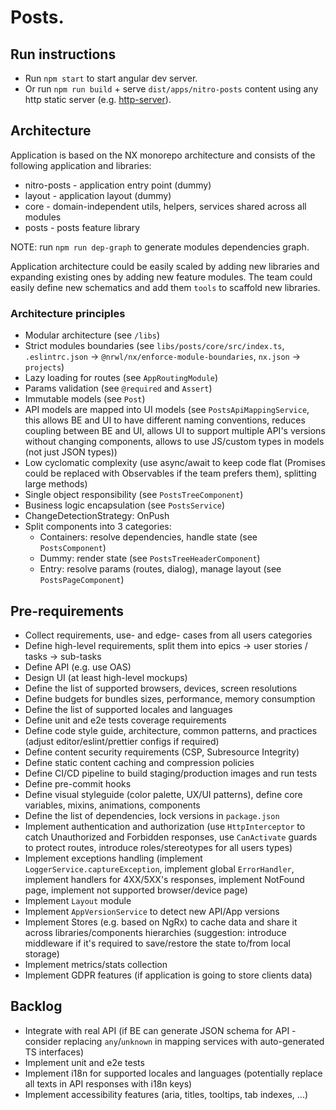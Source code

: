 # Posts.

## Run instructions

- Run `npm start` to start angular dev server.
- Or run `npm run build` + serve `dist/apps/nitro-posts` content using any http static server (e.g. [http-server](https://www.npmjs.com/package/http-server)).

## Architecture

Application is based on the NX monorepo architecture and consists of the following application and libraries:

- nitro-posts - application entry point (dummy)
- layout - application layout (dummy)
- core - domain-independent utils, helpers, services shared across all modules
- posts - posts feature library

NOTE: run `npm run dep-graph` to generate modules dependencies graph.

Application architecture could be easily scaled by adding new libraries and expanding existing ones by adding new feature modules.
The team could easily define new schematics and add them `tools` to scaffold new libraries.

### Architecture principles

- Modular architecture (see `/libs`)
- Strict modules boundaries (see `libs/posts/core/src/index.ts`, `.eslintrc.json` -> `@nrwl/nx/enforce-module-boundaries`, `nx.json` -> `projects`)
- Lazy loading for routes (see `AppRoutingModule`)
- Params validation (see `@required` and `Assert`)
- Immutable models (see `Post`)
- API models are mapped into UI models (see `PostsApiMappingService`, this allows BE and UI to have different naming conventions, reduces coupling between BE and UI, allows UI to support multiple API's versions without changing components, allows to use JS/custom types in models (not just JSON types))
- Low cyclomatic complexity (use async/await to keep code flat (Promises could be replaced with Observables if the team prefers them), splitting large methods)
- Single object responsibility (see `PostsTreeComponent`)
- Business logic encapsulation (see `PostsService`)
- ChangeDetectionStrategy: OnPush
- Split components into 3 categories:
  - Containers: resolve dependencies, handle state (see `PostsComponent`)
  - Dummy: render state (see `PostsTreeHeaderComponent`)
  - Entry: resolve params (routes, dialog), manage layout (see `PostsPageComponent`)

## Pre-requirements

- Collect requirements, use- and edge- cases from all users categories
- Define high-level requirements, split them into epics -> user stories / tasks -> sub-tasks
- Define API (e.g. use OAS)
- Design UI (at least high-level mockups)
- Define the list of supported browsers, devices, screen resolutions
- Define budgets for bundles sizes, performance, memory consumption
- Define the list of supported locales and languages
- Define unit and e2e tests coverage requirements
- Define code style guide, architecture, common patterns, and practices (adjust editor/eslint/prettier configs if required)
- Define content security requirements (CSP, Subresource Integrity)
- Define static content caching and compression policies
- Define CI/CD pipeline to build staging/production images and run tests
- Define pre-commit hooks
- Define visual styleguide (color palette, UX/UI patterns), define core variables, mixins, animations, components
- Define the list of dependencies, lock versions in `package.json`
- Implement authentication and authorization (use `HttpInterceptor` to catch Unauthorized and Forbidden responses, use `CanActivate` guards to protect routes, introduce roles/stereotypes for all users types)
- Implement exceptions handling (implement `LoggerService.captureException`, implement global `ErrorHandler`, implement handlers for 4XX/5XX's responses, implement NotFound page, implement not supported browser/device page)
- Implement `Layout` module
- Implement `AppVersionService` to detect new API/App versions
- Implement Stores (e.g. based on NgRx) to cache data and share it across libraries/components hierarchies (suggestion: introduce middleware if it's required to save/restore the state to/from local storage)
- Implement metrics/stats collection
- Implement GDPR features (if application is going to store clients data)

## Backlog

- Integrate with real API (if BE can generate JSON schema for API - consider replacing `any`/`unknown` in mapping services with auto-generated TS interfaces)
- Implement unit and e2e tests
- Implement i18n for supported locales and languages (potentially replace all texts in API responses with i18n keys)
- Implement accessibility features (aria, titles, tooltips, tab indexes, ...)
